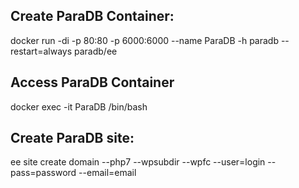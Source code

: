 ## Create ParaDB Container:

docker run -di -p 80:80 -p 6000:6000 --name ParaDB -h paradb --restart=always paradb/ee

## Access ParaDB Container

docker exec -it ParaDB /bin/bash

## Create ParaDB site:

ee site create domain --php7 --wpsubdir --wpfc --user=login --pass=password --email=email
